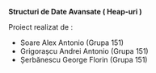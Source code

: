 **Structuri de Date Avansate ( Heap-uri )**

Proiect realizat de :

 - Soare Alex Antonio (Grupa 151)
 - Grigorașcu Andrei Antonio (Grupa 151)
 - Șerbănescu George Florin (Grupa 151)
